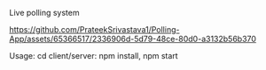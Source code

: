 Live polling system

https://github.com/PrateekSrivastava1/Polling-App/assets/65366517/2336906d-5d79-48ce-80d0-a3132b56b370


Usage: cd client/server: npm install, npm start
